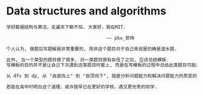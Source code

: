 # Data structures and algorithms

```txt
学好数据结构与算法，走遍天下都不怕. 大家好，我在MIT.

                                     —— pku_郭炜
```

```txt
个人认为, 做题后写题解是非常重要的, 除非这个题目对于自己来说是的确是道水题.

此外, 当一个类型的题目做了很多, 对一类题目很有自信了之后, 应该总结模板. 
写模板的目的并不是让自己下次遇到这类题目时套上, 而是在写模板的过程中总结此类题目可能出现的各种形式, 各种细节.

从 dfs 到 dp, 从 "自底向上" 到 "自顶向下", 就是分析问题能力和解决问题能力的质变的过程.

若能在高中时明白这个道理，或许我早已在更好的学校，遇见更优秀的同学.
```
